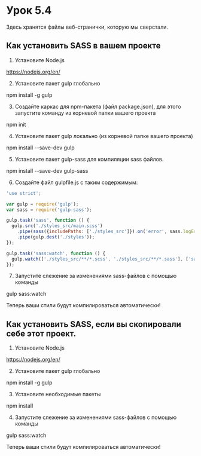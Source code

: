 # Урок 5.4

Здесь хранятся файлы веб-странички, которую мы сверстали.

## Как установить SASS в вашем проекте

1. Установите Node.js

https://nodejs.org/en/

2. Установите пакет gulp глобально

npm install -g gulp

3. Создайте каркас для npm-пакета (файл package.json), для этого запустите команду из корневой папки вашего проекта

npm init

4. Установите пакет gulp локально (из корневой папке вашего проекта)

npm install --save-dev gulp

5. Установите пакет gulp-sass для компиляции sass файлов.

npm install --save-dev gulp-sass

6. Создайте файл gulpfile.js с таким содержимым:

```js
'use strict';

var gulp = require('gulp');
var sass = require('gulp-sass');

gulp.task('sass', function () {
  gulp.src('./styles_src/main.scss')
    .pipe(sass({includePaths: ['./styles_src']}).on('error', sass.logError))
    .pipe(gulp.dest('./styles'));
});

gulp.task('sass:watch', function () {
  gulp.watch(['./styles_src/**/*.scss', './styles_src/**/*.sass'], ['sass']);
});
```

7. Запустите слежение за изменениями sass-файлов с помощью команды

gulp sass:watch

Теперь ваши стили будут компилироваться автоматически!


## Как установить SASS, если вы скопировали себе этот проект.

1. Установите Node.js

https://nodejs.org/en/

2. Установите пакет gulp глобально

npm install -g gulp

3. Установите необходимые пакеты

npm install

4. Запустите слежение за изменениями sass-файлов с помощью команды

gulp sass:watch

Теперь ваши стили будут компилироваться автоматически!